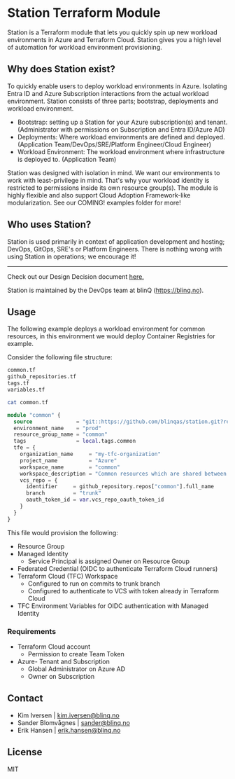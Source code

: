 # Station Terraform Module

Station is a Terraform module that lets you quickly spin up new workload environments in Azure and Terraform Cloud. Station gives you a high level of automation for workload environment provisioning.

## Why does Station exist?

To quickly enable users to deploy workload environments in Azure. Isolating Entra ID and Azure Subscription interactions from the actual workload environment. Station consists of three parts; bootstrap, deployments and workload environment.

- Bootstrap: setting up a Station for your Azure subscription(s) and tenant. (Administrator with permissions on Subscription and Entra ID/Azure AD)
- Deployments: Where workload environments are defined and deployed. (Application Team/DevOps/SRE/Platform Engineer/Cloud Engineer)
- Workload Environment: The workload environment where infrastructure is deployed to. (Application Team)

Station was designed with isolation in mind. We want our environments to work with least-privilege in mind. That's why your workload identity is restricted to permissions inside its own resource group(s). The module is highly flexible and also support Cloud Adoption Framework-like modularization. See our COMING! examples folder for more!

## Who uses Station? 

Station is used primarily in context of application development and hosting; DevOps, GitOps, SRE's or Platform Engineers. There is nothing wrong with using Station in operations; we encourage it!

---

Check out our Design Decision document [here.](https://github.com/blinqas/station/blob/trunk/DESIGN_DESICIONS.md)

Station is maintained by the DevOps team at blinQ (https://blinq.no).

## Usage

The following example deploys a workload environment for common resources, in this environment we would deploy Container Registries for example.

Consider the following file structure:

```bash
common.tf
github_repositories.tf
tags.tf
variables.tf
```

```bash
cat common.tf
```

```terraform
module "common" {
  source              = "git::https://github.com/blinqas/station.git?ref=1.3.0"
  environment_name    = "prod"
  resource_group_name = "common"
  tags                = local.tags.common
  tfe = {
    organization_name     = "my-tfc-organization"
    project_name          = "Azure"
    workspace_name        = "common"
    workspace_description = "Common resources which are shared between workloads."
    vcs_repo = {
      identifier     = github_repository.repos["common"].full_name
      branch         = "trunk"
      oauth_token_id = var.vcs_repo_oauth_token_id
    }
  }
}
```

This file would provision the following:

- Resource Group
- Managed Identity
    - Service Principal is assigned Owner on Resource Group
- Federated Credential (OIDC to authenticate Terraform Cloud runners)
- Terraform Cloud (TFC) Workspace
    - Configured to run on commits to trunk branch
    - Configured to authenticate to VCS with token already in Terraform Cloud
- TFC Environment Variables for OIDC authentication with Managed Identity

### Requirements

- Terraform Cloud account
    - Permission to create Team Token
- Azure- Tenant and Subscription
    - Global Administrator on Azure AD
    - Owner on Subscription

## Contact

- Kim Iversen | [kim.iversen@blinq.no](mailto:kim.iversen@blinq.no)
- Sander Blomvågnes | [sander@blinq.no](mailto:sander@blinq.no)
- Erik Hansen | [erik.hansen@blinq.no](mailto:erik.hansen@blinq.no)


## License

MIT
